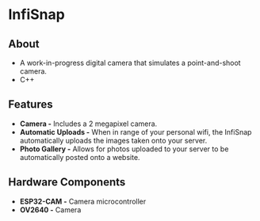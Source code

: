 # InfiSnap

## About

- A work-in-progress digital camera that simulates a point-and-shoot camera.
- C++

## Features

- **Camera -** Includes a 2 megapixel camera.
- **Automatic Uploads -** When in range of your personal wifi, the InfiSnap automatically uploads the images taken onto your server.
- **Photo Gallery -** Allows for photos uploaded to your server to be automatically posted onto a website.

## Hardware Components

- **ESP32-CAM -** Camera microcontroller
- **OV2640 -** Camera
